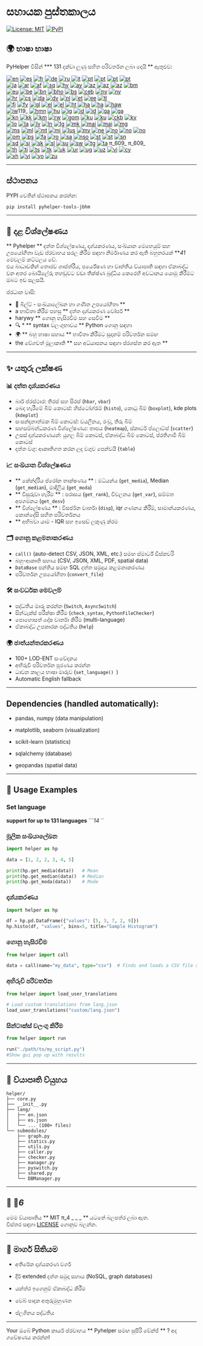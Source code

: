 # සහායක පුස්තකාලය

[![License: MIT](https://img.shields.io/badge/License-MIT-yellow.svg)](LICENSE) [![PyPI](https://img.shields.io/pypi/v/pyhelper-tools-jbhm?style=for-the-badge&label=PyPI&color=blue)](https://pypi.org/project/pyhelper-tools-jbhm/)

## 🌍 භාෂා භාෂා

PyHelper විසින් *** 131 දක්වා ලුණු සහිත පරිවර්තන ලබා දෙයි ** ඇතුළුව:

[![en](https://img.shields.io/badge/lang-en-red.svg)](readme/README.md) [![es](https://img.shields.io/badge/lang-es-yellow.svg)](readme/README.es.md) [![fr](https://img.shields.io/badge/lang-fr-blue.svg)](readme/README.fr.md) [![de](https://img.shields.io/badge/lang-de-green.svg)](readme/README.de.md) [![ru](https://img.shields.io/badge/lang-ru-purple.svg)](readme/README.ru.md) [![it](https://img.shields.io/badge/lang-it-lightgrey.svg)](readme/README.it.md) [![pt](https://img.shields.io/badge/lang-pt-brightgreen.svg)](readme/README.pt.md) [![pt](https://img.shields.io/badge/lang-pt-brightgreen.svg)](readme/README.pt.md) [![pt](https://img.shields.io/badge/lang-pt-brightgreen.svg)](readme/README.pt.md) [![pt](https://img.shields.io/badge/lang-pt-brightgreen.svg)](readme/README.pt.md)  
[![ja](https://img.shields.io/badge/lang-ja-red.svg)](readme/README.ja.md) [![ar](https://img.shields.io/badge/lang-ar-brown.svg)](readme/README.ar.md) [![af](https://img.shields.io/badge/lang-af-orange.svg)](readme/README.af.md) [![sq](https://img.shields.io/badge/lang-sq-blue.svg)](readme/README.sq.md) [![hy](https://img.shields.io/badge/lang-hy-red.svg)](readme/README.hy.md) [![ay](https://img.shields.io/badge/lang-ay-brown.svg)](readme/README.ay.md) [![az](https://img.shields.io/badge/lang-az-lightblue.svg)](readme/README.az.md) [![az](https://img.shields.io/badge/lang-az-lightblue.svg)](readme/README.az.md) [![az](https://img.shields.io/badge/lang-az-lightblue.svg)](readme/README.az.md) [![bm](https://img.shields.io/badge/lang-bm-darkgreen.svg)](readme/README.bm.md)  
[![eu](https://img.shields.io/badge/lang-eu-pink.svg)](readme/README.eu.md) [![be](https://img.shields.io/badge/lang-be-darkblue.svg)](readme/README.be.md) [![bn](https://img.shields.io/badge/lang-bn-teal.svg)](readme/README.bn.md) [![bho](https://img.shields.io/badge/lang-bho-orange.svg)](readme/README.bho.md) [![bs](https://img.shields.io/badge/lang-bs-purple.svg)](readme/README.bm.md) [![ceb](https://img.shields.io/badge/lang-ceb-blue.svg)](readme/README.ceb.md) [![ny](https://img.shields.io/badge/lang-ny-red.svg)](readme/README.ny.md) [![ny](https://img.shields.io/badge/lang-ny-red.svg)](readme/README.ny.md)  
[![hr](https://img.shields.io/badge/lang-hr-blue.svg)](readme/README.hr.md) [![cs](https://img.shields.io/badge/lang-cs-red.svg)](readme/README.cs.md) [![da](https://img.shields.io/badge/lang-da-purple.svg)](readme/README.da.md) [![dv](https://img.shields.io/badge/lang-dv-orange.svg)](readme/README.dv.md) [![nl](https://img.shields.io/badge/lang-nl-orange.svg)](readme/README.nl.md) [![et](https://img.shields.io/badge/lang-et-blue.svg)](readme/README.et.md) [![ee](https://img.shields.io/badge/lang-ee-red.svg)](readme/README.ee.md) [![tl](https://img.shields.io/badge/lang-tl-purple.svg)](readme/README.tl.md)  
[![fi](https://img.shields.io/badge/lang-fi-blue.svg)](readme/README.fi.md) [![fy](https://img.shields.io/badge/lang-fy-orange.svg)](readme/README.fy.md) [![gl](https://img.shields.io/badge/lang-gl-green.svg)](readme/README.gl.md) [![el](https://img.shields.io/badge/lang-el-blue.svg)](readme/README.el.md) [![el](https://img.shields.io/badge/lang-el-blue.svg)](readme/README.el.md) [![ht](https://img.shields.io/badge/lang-ht-green.svg)](readme/README.ht.md) [![ha](https://img.shields.io/badge/lang-ha-blue.svg)](readme/README.ha.md) [![ha](https://img.shields.io/badge/lang-ha-blue.svg)](readme/README.ha.md) [![haw](https://img.shields.io/badge/lang-haw-red.svg)](readme/README.haw.md)  
[![iw](https://img.shields.io/badge/lang-iw-purple.svg)](readme/README.iw.md)119_ [![hmn](https://img.shields.io/badge/lang-hmn-green.svg)](readme/README.hmn.md) [![hu](https://img.shields.io/badge/lang-hu-blue.svg)](readme/README.hu.md) [![ig](https://img.shields.io/badge/lang-ig-purple.svg)](readme/README.ig.md) [![id](https://img.shields.io/badge/lang-id-green.svg)](readme/README.id.md) [![id](https://img.shields.io/badge/lang-id-green.svg)](readme/README.id.md) [![ga](https://img.shields.io/badge/lang-ga-blue.svg)](readme/README.ga.md) [![ga](https://img.shields.io/badge/lang-ga-blue.svg)](readme/README.ga.md)  
[![kn](https://img.shields.io/badge/lang-kn-purple.svg)](readme/README.kn.md) [![kk](https://img.shields.io/badge/lang-kk-orange.svg)](readme/README.kk.md) [![km](https://img.shields.io/badge/lang-km-green.svg)](readme/README.km.md) [![rw](https://img.shields.io/badge/lang-rw-blue.svg)](readme/README.rw.md) [![gom](https://img.shields.io/badge/lang-gom-red.svg)](readme/README.gom.md) [![ku](https://img.shields.io/badge/lang-ku-green.svg)](readme/README.ku.md) [![ku](https://img.shields.io/badge/lang-ku-green.svg)](readme/README.ku.md) [![ckb](https://img.shields.io/badge/lang-ckb-blue.svg)](readme/README.ckb.md) [![ky](https://img.shields.io/badge/lang-ky-red.svg)](readme/README.ky.md)  
[![lo](https://img.shields.io/badge/lang-lo-purple.svg)](readme/README.lo.md) [![la](https://img.shields.io/badge/lang-la-orange.svg)](readme/README.la.md) [![lv](https://img.shields.io/badge/lang-lv-green.svg)](readme/README.lv.md) [![ln](https://img.shields.io/badge/lang-ln-blue.svg)](readme/README.ln.md) [![lg](https://img.shields.io/badge/lang-lg-purple.svg)](readme/README.lg.md) [![mk](https://img.shields.io/badge/lang-mk-green.svg)](readme/README.mk.md) [![mai](https://img.shields.io/badge/lang-mai-blue.svg)](readme/README.mai.md) [![mai](https://img.shields.io/badge/lang-mai-blue.svg)](readme/README.mai.md) [![mg](https://img.shields.io/badge/lang-mg-red.svg)](readme/README.mg.md)  
[![ms](https://img.shields.io/badge/lang-ms-purple.svg)](readme/README.ms.md) [![ml](https://img.shields.io/badge/lang-ml-orange.svg)](readme/README.ml.md) [![mt](https://img.shields.io/badge/lang-mt-green.svg)](readme/README.mt.md) [![mi](https://img.shields.io/badge/lang-mi-blue.svg)](readme/README.mi.md) [![lus](https://img.shields.io/badge/lang-lus-purple.svg)](readme/README.lus.md) [![my](https://img.shields.io/badge/lang-my-green.svg)](readme/README.my.md) [![ne](https://img.shields.io/badge/lang-ne-blue.svg)](readme/README.ne.md) [![no](https://img.shields.io/badge/lang-no-red.svg)](readme/README.no.md) [![no](https://img.shields.io/badge/lang-no-red.svg)](readme/README.no.md) [![no](https://img.shields.io/badge/lang-no-red.svg)](readme/README.no.md)  
[![om](https://img.shields.io/badge/lang-om-orange.svg)](readme/README.om.md) [![ps](https://img.shields.io/badge/lang-ps-green.svg)](readme/README.ps.md) [![fa](https://img.shields.io/badge/lang-fa-blue.svg)](readme/README.fa.md) [![ro](https://img.shields.io/badge/lang-ro-purple.svg)](readme/README.ro.md) [![sa](https://img.shields.io/badge/lang-sa-green.svg)](readme/README.sa.md) [![nso](https://img.shields.io/badge/lang-nso-red.svg)](readme/README.nso.md) [![st](https://img.shields.io/badge/lang-st-purple.svg)](readme/README.st.md) [![st](https://img.shields.io/badge/lang-st-purple.svg)](readme/README.st.md) [![sn](https://img.shields.io/badge/lang-sn-orange.svg)](readme/README.sn.md)  
[![sd](https://img.shields.io/badge/lang-sd-green.svg)](readme/README.sd.md) [![si](https://img.shields.io/badge/lang-si-blue.svg)](readme/README.si.md) [![sk](https://img.shields.io/badge/lang-sk-red.svg)](readme/README.sk.md) [![sl](https://img.shields.io/badge/lang-sl-purple.svg)](readme/README.sl.md) [![su](https://img.shields.io/badge/lang-su-green.svg)](readme/README.su.md) [![sw](https://img.shields.io/badge/lang-sw-blue.svg)](readme/README.sw.md) [![tg](https://img.shields.io/badge/lang-tg-red.svg)](readme/README.tg.md) [![ta](https://img.shields.io/badge/lang-ta-purple.svg)](readme/README.ta.md) π_609_ π_609_  
[![th](https://img.shields.io/badge/lang-th-blue.svg)](readme/README.th.md) [![ti](https://img.shields.io/badge/lang-ti-red.svg)](readme/README.ti.md) [![ts](https://img.shields.io/badge/lang-ts-purple.svg)](readme/README.ts.md) [![tk](https://img.shields.io/badge/lang-tk-orange.svg)](readme/README.tk.md) [![uk](https://img.shields.io/badge/lang-uk-blue.svg)](readme/README.uk.md) [![ur](https://img.shields.io/badge/lang-ur-red.svg)](readme/README.ur.md) [![ug](https://img.shields.io/badge/lang-ug-purple.svg)](readme/README.ug.md) [![uz](https://img.shields.io/badge/lang-uz-orange.svg)](readme/README.uz.md) [![vi](https://img.shields.io/badge/lang-vi-green.svg)](readme/README.vi.md) [![cy](https://img.shields.io/badge/lang-cy-blue.svg)](readme/README.cy.md)  
[![xh](https://img.shields.io/badge/lang-xh-red.svg)](readme/README.xh.md) [![yi](https://img.shields.io/badge/lang-yi-purple.svg)](readme/README.yi.md) [![yo](https://img.shields.io/badge/lang-yo-orange.svg)](readme/README.yo.md) [![zu](https://img.shields.io/badge/lang-zu-green.svg)](readme/README.zu.md)

---


## ස්ථාපනය

PYPI වෙතින් ස්ථාපනය කරන්න:

```bash
pip install pyhelper-tools-jbhm
```

---

## 📖 දළ විශ්ලේෂණය

** Pyhelper ** දත්ත විශ්ලේෂණය, දෘශ්යකරණය, සංඛ්යාන මෙහෙයුම් සහ උපයෝගීතා වැඩ ප්රවාහය සරල කිරීම සඳහා නිර්මාණය කර ඇති බහුතරයක් **_41_ මෙවලම් කට්ටලය වේ.  
එය බාධාවකින් තොරව ශාස්ත්රීය, පර්යේෂණ හා වෘත්තීය ව්යාපෘති සඳහා ඒකාබද්ධ වන අතර බොයිලේරු තහඩුවට වඩා තීක්ෂ්ණ බුද්ධිය කෙරෙහි අවධානය යොමු කිරීමට ඔබට ඉඩ සලසයි.

ප්රධාන වාසි:
- 🧮 බිල්ට් - සංඛ්යාලේඛන හා ගණිත උපයෝගීතා **
- a භාවිතා කිරීම පහසු ** දත්ත දෘශ්යකරණ වෝපර් ** 
- harywy ** ගොනු හැසිරවීම සහ සෙවීම ** 
- 🔍 * ** syntax වලංගුභාවය ** Python ගොනු සඳහා
- 🌍 ** බහු භාෂා සහාය ** භාවිතා කිරීමට සූදානම් පරිවර්තන සමඟ
- the වේගවත් මූලාකෘති ** සහ අධ්යාපනය සඳහා ප්රශස්ත කර ඇත ** 

---

## ✨ යතුරු ලක්ෂණ

### 📊 දත්ත දෘශ්යකරණය
- බාර් ප්රස්ථාර: තිරස් සහ සිරස් (`hbar`, `vbar`)  
- බෙදා හැරීමේ බිම් කොටස්: හිස්ටෝග්රෑම් (`histo`), කොටු බිම් (`boxplot`), kde plots (`kdeplot`)  
- සංසන්දනාත්මක බිම් කොටස්: වයලීනය, රංචු, තීරු බිම්  
- සහසම්බන්ධකරණ විශ්ලේෂණය: තාපය (`heatmap`), ස්කාටර් ප්ලොට්ස් (`scatter`)  
- උසස් දෘශ්යකරණයන්: යුගල බිම් කොටස්, ඒකාබද්ධ බිම් කොටස්, ප්රතිගාමී බිම් කොටස්  
- දත්ත වගු: ආකෘතිගත කරන ලද වගුව පෙන්වයි (`table`)  

### 📈 සංඛ්යාන විශ්ලේෂණය
- ** කේන්ද්රීය ප්රෝන තාක්ෂණය ** : මධ්යන්ය (`get_media`), Median (`get_median`), මාදිලිය (`get_moda`)  
- ** විසුරුවා හැරීම ** : පරාසය (`get_rank`), විචලනය (`get_var`), සම්මත අපගමනය (`get_desv`)  
- ** විශ්ලේෂණය ** : විසර්ජන වාර්තා (`disp`), iqr ගණනය කිරීම්, සාමාන්යකරණය, කොන්දේසි සහිත පරිවර්තනය  
- ** අභිබවා යාම - IQR සහ ඉසෙඩ් ලකුණු ක්රම  

### 🗂️ ගොනු කළමනාකරණය
- `call()` (auto-detect CSV, JSON, XML, etc.) සමඟ ස්මාර්ට් ඩිස්කවරි  
- බහු-ආකෘති සහාය (CSV, JSON, XML, PDF, spatial data)  
- `DataBase` පන්තිය සමඟ SQL දත්ත සමුදාය කළමනාකරණය  
- පරිවර්තන උපයෝගිතා (`convert_file`)  

### 🛠️ සංවර්ධක මෙවලම්
- පද්ධතිය මාරු කරන්න (`Switch`, `AsyncSwitch`)  
- සින්ටැක්ස් පරීක්ෂා කිරීම (`check_syntax`, `PythonFileChecker`)  
- පොහොසත් දෝෂ වාර්තා කිරීම (multi-language)  
- ඒකාබද්ධ උපකාරක පද්ධතිය (`help`)  

### 🌍 ජාත්යන්තරකරණය
- 100+ LOD-ENT සංවේදනය  
- අභිරුචි පරිවර්තන පූරණය කරන්න  
- ධාවන කාලය භාෂා මාරුව (`set_language() `)  
- Automatic English fallback  

---

## Dependencies (handled automatically):

- pandas, numpy (data manipulation)

- matplotlib, seaborn (visualization)

- scikit-learn (statistics)

- sqlalchemy (database)

- geopandas (spatial data)

---

## 🔧 Usage Examples

### Set language 

**support for up to 131 languages** 
```_14_ ``


### මූලික සංඛ්යාලේඛන
```python
import helper as hp

data = [1, 2, 2, 3, 4, 5]

print(hp.get_media(data))   # Mean
print(hp.get_median(data))  # Median
print(hp.get_moda(data))    # Mode
```

### දෘශ්යකරණය
```python
import helper as hp

df = hp.pd.DataFrame({"values": [5, 3, 7, 2, 9]})
hp.histo(df, "values", bins=5, title="Sample Histogram")
```

### ගොනු හැසිරවීම
```python
from helper import call

data = call(name="my_data", type="csv")  # Finds and loads a CSV file automatically
```

### අභිරුචි පරිවර්තන
```python
from helper import load_user_translations

# Load custom translations from lang.json
load_user_translations("custom/lang.json")
```

### සින්ටාක්ස් වලංගු කිරීම
```python
from helper import run

run("./path/to/my_script.py")
#Show gui pop up with results
```

---

## 📂 ව්යාපෘති ව්යුහය

```
helper/
├── core.py
├── __init__.py
├── lang/
│   ├── en.json
│   ├── es.json
│   └── ... (100+ files)
└── submodules/
    ├── graph.py
    ├── statics.py
    ├── utils.py
    ├── caller.py
    ├── checker.py
    ├── manager.py
    ├── pyswitch.py
    ├── shared.py
    └── DBManager.py
```

---

## 📜 📜_6_

මෙම ව්යාපෘතිය ** MIT π_4 _ _ _ ** යටතේ බලපත්ර ලබා ඇත.  
විස්තර සඳහා [LICENSE](LICENSE) ගොනුව බලන්න.

---

## 🔮 මාර්ග සිතියම

- අතිරේක දෘශ්යකරණ වර්ග

- දීර් extended දත්ත සමුදා සහාය (NoSQL, graph databases)

- යන්ත්ර ඉගෙනුම් ඒකාබද්ධ කිරීම

- වෙබ් පාදක අතුරුමුහුණත

- ප්ලගිනය පද්ධතිය

---

Your ඔබේ Python කාර්ය ප්රවාහය ** Pyhelper සමඟ සුපිරි චේන්ජ් ** ? අද ගවේෂණය කරන්න!
